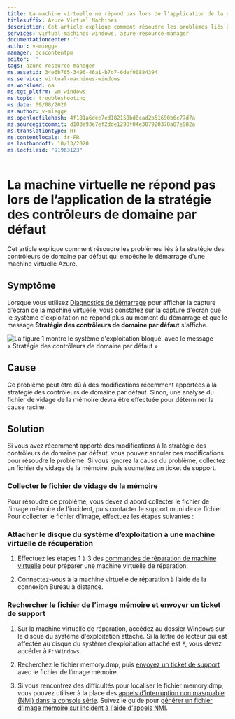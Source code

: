 ```yaml
---
title: La machine virtuelle ne répond pas lors de l’application de la stratégie des contrôleurs de domaine par défaut
titlesuffix: Azure Virtual Machines
description: Cet article explique comment résoudre les problèmes liés à la stratégie des contrôleurs de domaine par défaut qui empêche le démarrage d'une machine virtuelle Azure.
services: virtual-machines-windows, azure-resource-manager
documentationcenter: ''
author: v-miegge
manager: dcscontentpm
editor: ''
tags: azure-resource-manager
ms.assetid: 34e6b765-3496-46a1-b7d7-6def00884394
ms.service: virtual-machines-windows
ms.workload: na
ms.tgt_pltfrm: vm-windows
ms.topic: troubleshooting
ms.date: 09/08/2020
ms.author: v-miegge
ms.openlocfilehash: 4f181a6dee7ed182150bd0cad2b51690b6c77d7a
ms.sourcegitcommit: d103a93e7ef2dde1298f04e307920378a87e982a
ms.translationtype: HT
ms.contentlocale: fr-FR
ms.lasthandoff: 10/13/2020
ms.locfileid: "91963123"
---
```

# <a name="vm-is-unresponsive-while-applying-default-domain-controllers-policy"></a>La machine virtuelle ne répond pas lors de l’application de la stratégie des contrôleurs de domaine par défaut

Cet article explique comment résoudre les problèmes liés à la stratégie des contrôleurs de domaine par défaut qui empêche le démarrage d'une machine virtuelle Azure.

## <a name="symptom"></a>Symptôme

Lorsque vous utilisez [Diagnostics de démarrage](./boot-diagnostics.md) pour afficher la capture d'écran de la machine virtuelle, vous constatez sur la capture d'écran que le système d'exploitation ne répond plus au moment du démarrage et que le message **Stratégie des contrôleurs de domaine par défaut** s'affiche.

  ![La figure 1 montre le système d'exploitation bloqué, avec le message « Stratégie des contrôleurs de domaine par défaut »](./media/vm-unresponsive-domain-controllers-policy/1-default-domain-controllers-policy.png)

## <a name="cause"></a>Cause

Ce problème peut être dû à des modifications récemment apportées à la stratégie des contrôleurs de domaine par défaut. Sinon, une analyse du fichier de vidage de la mémoire devra être effectuée pour déterminer la cause racine.

## <a name="solution"></a>Solution

Si vous avez récemment apporté des modifications à la stratégie des contrôleurs de domaine par défaut, vous pouvez annuler ces modifications pour résoudre le problème. Si vous ignorez la cause du problème, collectez un fichier de vidage de la mémoire, puis soumettez un ticket de support.

### <a name="collect-the-memory-dump-file"></a>Collecter le fichier de vidage de la mémoire

Pour résoudre ce problème, vous devez d'abord collecter le fichier de l'image mémoire de l'incident, puis contacter le support muni de ce fichier. Pour collecter le fichier d’image, effectuez les étapes suivantes :

### <a name="attach-the-os-disk-to-a-new-repair-vm"></a>Attacher le disque du système d’exploitation à une machine virtuelle de récupération

1. Effectuez les étapes 1 à 3 des [commandes de réparation de machine virtuelle](./repair-windows-vm-using-azure-virtual-machine-repair-commands.md) pour préparer une machine virtuelle de réparation.

1. Connectez-vous à la machine virtuelle de réparation à l’aide de la connexion Bureau à distance.

### <a name="locate-the-dump-file-and-submit-a-support-ticket"></a>Rechercher le fichier de l’image mémoire et envoyer un ticket de support

1. Sur la machine virtuelle de réparation, accédez au dossier Windows sur le disque du système d'exploitation attaché. Si la lettre de lecteur qui est affectée au disque du système d’exploitation attaché est `F`, vous devez accéder à `F:\Windows`.

1. Recherchez le fichier memory.dmp, puis [envoyez un ticket de support](https://portal.azure.com/?#blade/Microsoft_Azure_Support/HelpAndSupportBlade) avec le fichier de l’image mémoire.

1. Si vous rencontrez des difficultés pour localiser le fichier memory.dmp, vous pouvez utiliser à la place des [appels d’interruption non masquable (NMI) dans la console série](./serial-console-windows.md#use-the-serial-console-for-nmi-calls). Suivez le guide pour [générer un fichier d'image mémoire sur incident à l'aide d'appels NMI](/windows/client-management/generate-kernel-or-complete-crash-dump).